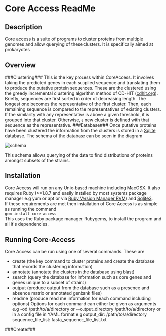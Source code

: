 Core Access ReadMe
==================

Description
-----------
Core access is a suite of programs to cluster proteins from multiple genomes and allow querying of these clusters. It is specifically aimed at prokaryotes

Overview
--------
###Clustering###
This is the key process within CoreAccess. It involves taking the predicted genes in each supplied sequence and translating them to produce the putative protein sequences. These are the clustered using the greedy incremental clustering algorithm method of CD-HIT ([cdhit.org](http://cd-hit.org)). Briefly, sequences are first sorted in order of decreasing length. The longest one becomes the representative of the first cluster. Then, each remaining sequence is compared to the representatives of existing clusters. If the similarity with any representative is above a given threshold, it is grouped into that cluster. Otherwise, a new cluster is defined with that sequence as the representative.
###Database###
Once putative proteins have been clustered the information from the clusters is stored in a [Sqlite](http://www.sqlite.org) database. The schema of the database can be seen in the diagram

 ![schema](core-access/raw/master/Schema.png)

This schema allows querying of the data to find distributions of proteins amongst subsets of the strains.

Installation
------------
Core Access will run on any Unix-based machine including MacOSX. It also requires Ruby (>=1.8.7 and easily installed by most systems package manager e.g yum or apt or via [Ruby Version Manager RVM](https://rvm.io)) and [Sqlite3](http://www.sqlite.org/).  
If these requirements are met then installation of Core Access is as simple as running the command  
 `gem install core-access`  
This uses the Ruby package manager, Rubygems, to install the program and all it's dependencies.

Running Core-Access
-------------------
Core Access can be run using one of several commands. These are

*  create (the key command to cluster proteins and create the database that records the clustering information)
*  annotate (annotate the clusters in the database using blast)
*  search (query the database for information such as core genes and genes unique to a subset of strains)
*  output (produce output from the database such as a presence and absence matrix or annotated genbank files)
*  readme (produce read me information for each command including options)
Options for each command can either be given as arguments e.g -od /path/to/a/directory or --output_directory /path/to/a/directory or in a config file in YAML format e.g
    output_dir: /path/to/a/directory
    sequence_file_list: fasta_sequence_file_list.txt

###Create###

